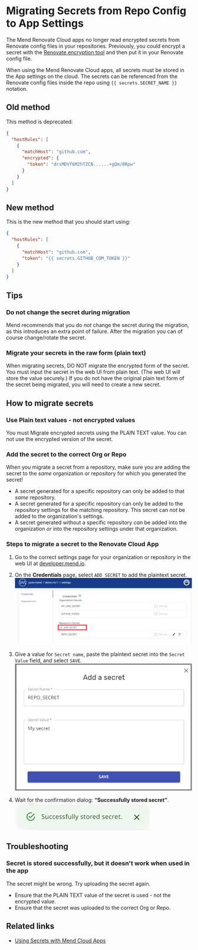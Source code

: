 # Migrating Secrets from Repo Config to App Settings

The Mend Renovate Cloud apps no longer read encrypted secrets from Renovate config files in your repositories.
Previously, you could encrypt a secret with the [Renovate encryption tool](https://app.renovatebot.com/encrypt) and then put it in your Renovate config file.

When using the Mend Renovate Cloud apps, all secrets must be stored in the App settings on the cloud.
The secrets can be referenced from the Renovate config files inside the repo using `{{ secrets.SECRET_NAME }}` notation.

## Old method

This method is deprecated:

```json title="Put encrypted secret in Renovate config"
{
  "hostRules": [
    {
      "matchHost": "github.com",
      "encrypted": {
        "token": "drsMDVf6M2hTZCN......+gQm/0Rpw"
      }
    }
  ]
}
```

## New method

This is the new method that you should start using:

```json title="Reference the app secret in the Renovate config"
{
  "hostRules": [
    {
      "matchHost": "github.com",
      "token": "{{ secrets.GITHUB_COM_TOKEN }}"
    }
  ]
}
```

## Tips

### Do not change the secret during migration

Mend recommends that you do _not_ change the secret during the migration, as this introduces an extra point of failure.
After the migration you can of course change/rotate the secret.

### Migrate your secrets in the raw form (plain text)

When migrating secrets, DO NOT migrate the encrypted form of the secret.
You must input the secret in the web UI from plain text. (The web UI will store the value securely.)
If you do not have the original plain text form of the secret being migrated, you will need to create a new secret.

## How to migrate secrets

### Use Plain text values - not encrypted values

You must Migrate encrypted secrets using the PLAIN TEXT value. You can not use the encrypted version of the secret.

### Add the secret to the correct Org or Repo

When you migrate a secret from a repository, make sure you are adding the secret to the _same_ organization or repository for which you generated the secret!

- A secret generated for a specific repository can only be added to that _same_ repository.
- A secret generated for a specific repository can only be added to the repository settings for the matching repository. This secret can _not_ be added to the organization's settings.
- A secret generated without a specific repository _can_ be added into the organization _or_ into the repository settings under that organization.

### Steps to migrate a secret to the Renovate Cloud App

1. Go to the correct settings page for your organization or repository in the web UI at [developer.mend.io](https://developer.mend.io).

2. On the **Credentials** page, select `ADD SECRET` to add the plaintext secret.
   ![Add repo secret](../assets/images/app-settings/add-repo-secret.png)

3. Give a value for `Secret name`, paste the plaintext secret into the `Secret Value` field, and select `SAVE`.
   ![Add a Secret dialog box](../assets/images/app-settings/add-a-secret.png)

4. Wait for the confirmation dialog: **“Successfully stored secret”**.
   ![Successfully stored secret](../assets/images/app-settings/stored-secret-plaintext.png)

## Troubleshooting

### Secret is stored successfully, but it doesn't work when used in the app

The secret might be wrong. Try uploading the secret again.

- Ensure that the PLAIN TEXT value of the secret is used - not the encrypted value.
- Ensure that the secret was uploaded to the correct Org or Repo.

## Related links

- [Using Secrets with Mend Cloud Apps](credentials.md)
